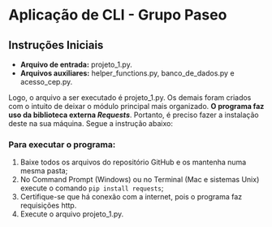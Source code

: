 # **Aplicação de CLI - Grupo Paseo**

## Instruções Iniciais
- **Arquivo de entrada:** projeto_1.py.</br>
- **Arquivos auxiliares:** helper_functions.py, banco_de_dados.py e acesso_cep.py.</br>

Logo, o arquivo a ser executado é projeto_1.py. Os demais foram criados com o intuito de deixar o módulo principal mais organizado.
**O programa faz uso da biblioteca externa *Requests***. Portanto, é preciso fazer a instalação deste na sua máquina. Segue a instrução abaixo:

### Para executar o programa:
1. Baixe todos os arquivos do repositório GitHub e os mantenha numa mesma pasta;
2. No Command Prompt (Windows) ou no Terminal (Mac e sistemas Unix) execute o comando `pip install requests`;
3. Certifique-se que há conexão com a internet, pois o programa faz requisições http.
4. Execute o arquivo projeto_1.py.